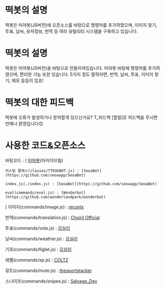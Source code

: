 # 떡봇의 설명

떡봇은 미야봇(JS버전)에 오픈소스를 바탕으로 명령어를 추가하였으며, 이미지 찾기, 투표, 날씨, 유저정보, 번역 등
여러 유틸리티 시스템을 구축하고 있습니다.

# 떡봇의 설명
떡봇은 미야봇(JS버전)을 바탕으로 만들어져있습니다. 미야봇 바탕에 명령어를 추가하였으며,
편리한 기능 또한 있습니다. 5가지 정도 말하자면, 번역, 날씨, 투표, 이미지 찾기, 메모 등등이 있죠!

# 떡봇의 대한 피드백
떡봇에 오류가 발생하거나 문의할게 있으신가요? T_피드백 [할말]로 피드백을 주시면 언제나 환영입니다😊

# 사용한 코드&오픈소스
바탕코드 : (
    [미야봇](https://github.com/CwhiteKJ/Miya)(아카이브됨)
    
    커스텀 클래스(classes/TTEOGBOT.js) : [SeoaBot](https://github.com/seoaapp/SeoaBot)
    
    index.js(./index.js) : [SeoaBot](https://github.com/seoaapp/SeoaBot)
    
    eval(commands/eval.js) : [Wonderbot](https://github.com/wonderlandpark/wonderbot)
    
)
이미지(commands/image.js) : [reconlx](https://www.youtube.com/watch?v=c7d8n5IkPSM)

번역(commands/translation.js) : [Choiril Official](https://www.youtube.com/watch?v=b1a1VsD_yfE&t=398s)

투표(commands/vote.js) : [김실리](https://www.youtube.com/watch?v=j_kpM-gNStk)

날씨(commands/weather.js) : [김실리](https://www.youtube.com/watch?v=MylCOm7v0ZY&t=49s)

기호(commands/figlet.js) : [김실리](https://www.youtube.com/watch?v=cUYVArL9SI4)

레벨(commands/xp.js) : [COLTZ](https://www.youtube.com/watch?v=RWk4QNL0tvg)

뮤트(commands/mute.js) : [thesportstacker](https://www.youtube.com/watch?v=T2U1DRAW4J4&t=13s)

스나이프(commands/snipes.js) : [Salvage_Dev](https://www.youtube.com/watch?v=n0YSVcg9Z1g&t=390s)
